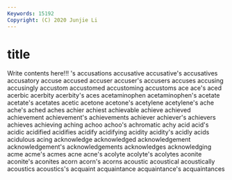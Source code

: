 ```yaml
---
Keywords: 15192
Copyright: (C) 2020 Junjie Li
---
```


# title

Write contents here!!!
's 
accusations 
accusative 
accusative's 
accusatives 
accusatory
accuse 
accused 
accuser 
accuser's 
accusers 
accuses 
accusing 
accusingly 
accustom 
accustomed
accustoming 
accustoms 
ace 
ace's 
aced 
acerbic 
acerbity 
acerbity's 
aces 
acetaminophen
acetaminophen's 
acetate 
acetate's 
acetates 
acetic 
acetone 
acetone's 
acetylene 
acetylene's 
ache
ache's 
ached 
aches 
achier 
achiest 
achievable 
achieve 
achieved 
achievement 
achievement's
achievements 
achiever 
achiever's 
achievers 
achieves 
achieving 
aching 
achoo 
achoo's 
achromatic
achy 
acid 
acid's 
acidic 
acidified 
acidifies 
acidify 
acidifying 
acidity 
acidity's
acidly 
acids 
acidulous 
acing 
acknowledge 
acknowledged 
acknowledgement 
acknowledgement's 
acknowledgements 
acknowledges
acknowledging 
acme 
acme's 
acmes 
acne 
acne's 
acolyte 
acolyte's 
acolytes 
aconite
aconite's 
aconites 
acorn 
acorn's 
acorns 
acoustic 
acoustical 
acoustically 
acoustics 
acoustics's
acquaint 
acquaintance 
acquaintance's 
acquaintances 
